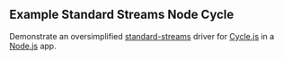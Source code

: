 Example Standard Streams Node Cycle
-----------------------------------

Demonstrate an oversimplified [standard-streams][wikipediaStandardStreams]
driver for [Cycle.js][cycleJSLink] in a [Node.js][nodeJSLink] app.

[wikipediaStandardStreams]: https://en.wikipedia.org/wiki/Standard_streams "Standard Streams"
[cycleJSLink]: https://cycle.js.org/ "Cycle.js"
[nodeJSLink]: https://nodejs.org/ "Node.js"
